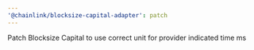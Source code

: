 ```yaml
---
'@chainlink/blocksize-capital-adapter': patch
---
```


Patch Blocksize Capital to use correct unit for provider indicated time ms

